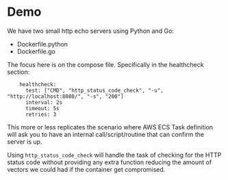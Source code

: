 # Demo

We have two small http echo servers using Python and Go:

- Dockerfile.python
- Dockerfile.go

The focus here is on the compose file. Specifically in the healthcheck section:

```
    healthcheck:
      test: ["CMD", "http_status_code_check", "-u", "http://localhost:8080/", "-s", "200"]
      interval: 2s
      timeout: 5s
      retries: 3
```

This more or less replicates the scenario where AWS ECS Task definition will
ask you to have an internal call/script/routine that can confirm the server is
up.

Using `http_status_code_check` will handle the task of checking for the HTTP
status code without providing any extra function reducing the amount of vectors
we could had if the container get compromised.